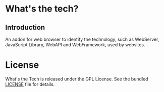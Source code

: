 # What's the tech?

## Introduction

An addon for web browser to identify the technology, such as WebServer, JavaScript Library, WebAPI and WebFramework, used by websites.

# License

What's the Tech is released under the GPL License. See the bundled [LICENSE](./LICENSE) file for details.
